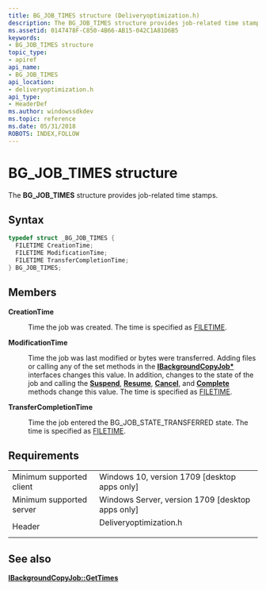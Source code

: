 ```yaml
---
title: BG_JOB_TIMES structure (Deliveryoptimization.h)
description: The BG_JOB_TIMES structure provides job-related time stamps.
ms.assetid: 0147478F-C850-4B66-AB15-042C1A81D6B5
keywords:
- BG_JOB_TIMES structure
topic_type:
- apiref
api_name:
- BG_JOB_TIMES
api_location:
- deliveryoptimization.h
api_type:
- HeaderDef
ms.author: windowssdkdev
ms.topic: reference
ms.date: 05/31/2018
ROBOTS: INDEX,FOLLOW
---
```


# BG_JOB_TIMES structure

The **BG_JOB_TIMES** structure provides job-related time stamps.

## Syntax


```C++
typedef struct _BG_JOB_TIMES {
  FILETIME CreationTime;
  FILETIME ModificationTime;
  FILETIME TransferCompletionTime;
} BG_JOB_TIMES;
```



## Members

<dl> <dt>

**CreationTime**
</dt> <dd>

Time the job was created. The time is specified as [FILETIME](https://go.microsoft.com/fwlink/p/?linkid=128776).

</dd> <dt>

**ModificationTime**
</dt> <dd>

Time the job was last modified or bytes were transferred. Adding files or calling any of the set methods in the [**IBackgroundCopyJob\***](https://docs.microsoft.com/previous-versions//mt811348(v=vs.85)) interfaces changes this value. In addition, changes to the state of the job and calling the [**Suspend**](ibackgroundcopyjob-suspend.md), [**Resume**](ibackgroundcopyjob-resume.md), [**Cancel**](ibackgroundcopyjob-cancel.md), and [**Complete**](ibackgroundcopyjob-complete.md) methods change this value. The time is specified as [FILETIME](https://go.microsoft.com/fwlink/p/?linkid=128776).

</dd> <dt>

**TransferCompletionTime**
</dt> <dd>

Time the job entered the BG_JOB_STATE_TRANSFERRED state. The time is specified as [FILETIME](https://go.microsoft.com/fwlink/p/?linkid=128776).

</dd> </dl>

## Requirements



|                                     |                                                                                                   |
|-------------------------------------|---------------------------------------------------------------------------------------------------|
| Minimum supported client<br/> | Windows 10, version 1709 \[desktop apps only\]<br/>                                         |
| Minimum supported server<br/> | Windows Server, version 1709 \[desktop apps only\]<br/>                                     |
| Header<br/>                   | <dl> <dt>Deliveryoptimization.h</dt> </dl> |



## See also

<dl> <dt>

[**IBackgroundCopyJob::GetTimes**](ibackgroundcopyjob-gettimes.md)
</dt> </dl>

 

 





